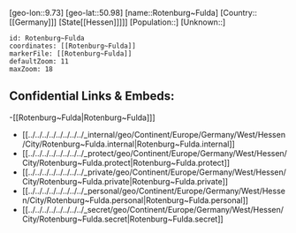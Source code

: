 ﻿---
location: [50.98,9.73]
mapzoom: [7,12] 
mapmarker: city 
type: City
tags:
- geo/City


SpocWebEntityId: 33782
isDeleted: false
confidential: public

---
[geo-lon::9.73]
[geo-lat::50.98]
[name::Rotenburg~Fulda]
[Country::[[Germany]]]
[State[[Hessen]]]]]
[Population::]
[Unknown::]


```leaflet
id: Rotenburg~Fulda
coordinates: [[Rotenburg~Fulda]]
markerFile: [[Rotenburg~Fulda]]
defaultZoom: 11 
maxZoom: 18
```


## Confidential Links & Embeds: 
-[[Rotenburg~Fulda|Rotenburg~Fulda]]] 
- [[../../../../../../../../_internal/geo/Continent/Europe/Germany/West/Hessen/City/Rotenburg~Fulda.internal|Rotenburg~Fulda.internal]] 
- [[../../../../../../../../_protect/geo/Continent/Europe/Germany/West/Hessen/City/Rotenburg~Fulda.protect|Rotenburg~Fulda.protect]] 
- [[../../../../../../../../_private/geo/Continent/Europe/Germany/West/Hessen/City/Rotenburg~Fulda.private|Rotenburg~Fulda.private]] 
- [[../../../../../../../../_personal/geo/Continent/Europe/Germany/West/Hessen/City/Rotenburg~Fulda.personal|Rotenburg~Fulda.personal]] 
- [[../../../../../../../../_secret/geo/Continent/Europe/Germany/West/Hessen/City/Rotenburg~Fulda.secret|Rotenburg~Fulda.secret]] 
